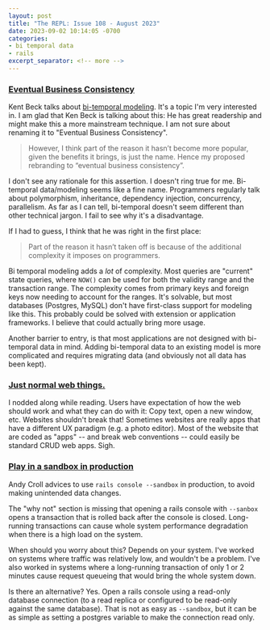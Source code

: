 ```yaml
---
layout: post
title: "The REPL: Issue 108 - August 2023"
date: 2023-09-02 10:14:05 -0700
categories:
- bi temporal data
- rails
excerpt_separator: <!-- more -->
---
```


### [Eventual Business Consistency][1]

Kent Beck talks about [bi-temporal modeling](/categories/bi-temporal-data/). It's a topic I'm very interested in. I am glad that Ken Beck is talking about this: He has great readership and might make this a more mainstream technique. I am not sure about renaming it to "Eventual Business Consistency".

> However, I think part of the reason it hasn’t become more popular, given the benefits it brings, is just the name. Hence my proposed rebranding to “eventual business consistency”.

I don't see any rationale for this assertion. I doesn't ring true for me. Bi-temporal data/modeling seems like a fine name. Programmers regularly talk about polymorphism, inheritance, dependency injection, concurrency, parallelism. As far as I can tell, bi-temporal doesn't seem different than other technical jargon. I fail to see why it's a disadvantage.

If I had to guess, I think that he was right in the first place:

> Part of the reason it hasn’t taken off is because of the additional complexity it imposes on programmers.

Bi temporal modeling adds a *lot* of complexity. Most queries are "current" state queries, where `NOW()` can be used for both the validity range and the transaction range. The complexity comes from primary keys and foreign keys now needing to account for the ranges. It's solvable, but most databases (Postgres, MySQL) don't have first-class support for modeling like this. This probably could be solved with extension or application frameworks. I believe that could actually bring more usage.

Another barrier to entry, is that most applications are not designed with bi-temporal data in mind. Adding bi-temporal data to an existing model is more complicated and requires migrating data (and obviously not all data has been kept).

### [Just normal web things.][2]

I nodded along while reading. Users have expectation of how the web should work and what they can do with it: Copy text, open a new window, etc. Websites shouldn't break that!
Sometimes websites are really apps that have a different UX paradigm (e.g. a photo editor). Most of the website that are coded as "apps" -- and break web conventions -- could easily be standard CRUD web apps. Sigh.

### [Play in a sandbox in production][3]

Andy Croll advices to use `rails console --sandbox` in production, to avoid making unintended data changes.

The "why not" section is missing that opening a rails console with `--sanbox` opens a transaction that is rolled back after the console is closed. Long-running transactions can cause whole system performance degradation when there is a high load on the system.

When should you worry about this? Depends on your system. I've worked on systems where traffic was relatively low, and wouldn't be a problem. I've also worked in systems where a long-running transaction of only 1 or 2 minutes cause request queueing that would bring the whole system down.

Is there an alternative? Yes. Open a rails console using a read-only database connection (to a read replica or configured to be read-only against the same database). That is not as easy as `--sandbox`, but it can be as simple as setting a postgres variable to make the connection read only.

[1]: https://tidyfirst.substack.com/p/eventual-business-consistency
[2]: https://heather-buchel.com/blog/2023/07/just-normal-web-things/
[3]: https://andycroll.com/ruby/play-in-a-sandbox-in-production/
